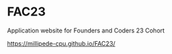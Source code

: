 # FAC23
Application website for Founders and Coders 23 Cohort 

https://millipede-cpu.github.io/FAC23/

